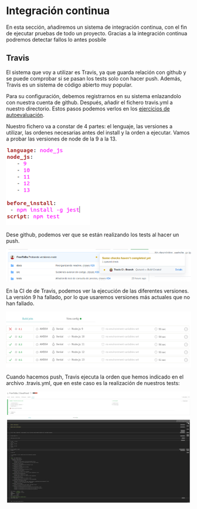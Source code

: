 # Integración continua

En esta sección, añadiremos un sistema de integración continua, con el fin de ejecutar pruebas de todo un proyecto. Gracias a la integración continua podremos detectar fallos lo antes posbile

## Travis

El sistema que voy a utilizar es Travis, ya que guarda relación con github y se puede comprobar si se pasan los tests solo con hacer push. Además, Travis es un sistema de código abierto muy popular.

Para su configuración, debemos registrarnos en su sistema enlazandolo con nuestra cuenta de github. Después, añadir el fichero travis.yml a nuestro directorio. Estos pasos podemos verlos en los [ejercicios de autoevaluación](https://github.com/FranToBa/Autoevaluacion-IV/blob/main/docs/s6.md).

Nuestro fichero va a constar de 4 partes: el lenguaje, las versiones a utilizar, las ordenes necesarias antes del install y la orden a ejecutar. Vamos a probar las versiones de node de la 9 a la 13.

![](./imagenes/travis_versiones.png)


Dese github, podemos ver que se están realizando los tests al hacer un push.

![](./imagenes/travis_git.png)


En la CI de de Travis, podemos ver la ejecución de las diferentes versiones. La versión 9 ha fallado, por lo que usaremos versiones más actuales que no han fallado.

![](./imagenes/travis_versiones2.png)


Cuando hacemos push, Travis ejecuta la orden que hemos indicado en el archivo .travis.yml, que en este caso es la realización de nuestros tests:

![](./imagenes/travis_tests.png)
